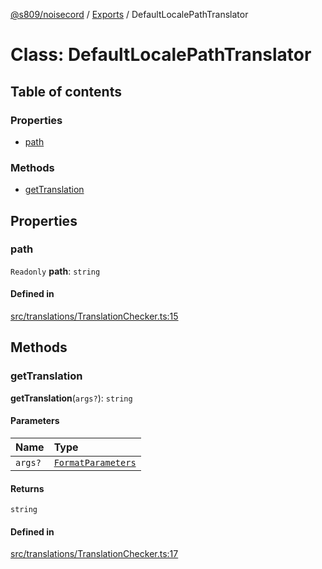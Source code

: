 [@s809/noisecord](../README.md) / [Exports](../modules.md) / DefaultLocalePathTranslator

# Class: DefaultLocalePathTranslator

## Table of contents

### Properties

- [path](DefaultLocalePathTranslator.md#path)

### Methods

- [getTranslation](DefaultLocalePathTranslator.md#gettranslation)

## Properties

### path

 `Readonly` **path**: `string`

#### Defined in

[src/translations/TranslationChecker.ts:15](https://github.com/s809/noisecord/blob/master/src/translations/TranslationChecker.ts#L15)

## Methods

### getTranslation

**getTranslation**(`args?`): `string`

#### Parameters

| Name | Type |
| :------ | :------ |
| `args?` | [`FormatParameters`](../modules/Translator.md#formatparameters) |

#### Returns

`string`

#### Defined in

[src/translations/TranslationChecker.ts:17](https://github.com/s809/noisecord/blob/master/src/translations/TranslationChecker.ts#L17)
